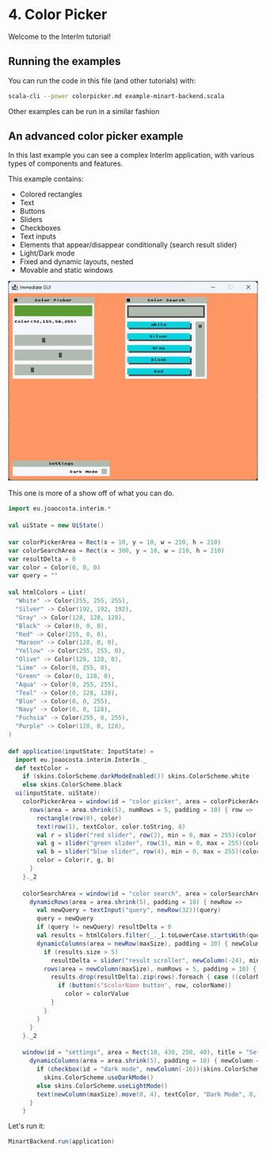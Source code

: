 # 4. Color Picker

Welcome to the InterIm tutorial!

## Running the examples

You can run the code in this file (and other tutorials) with:

```bash
scala-cli --power colorpicker.md example-minart-backend.scala
```

Other examples can be run in a similar fashion

## An advanced color picker example

In this last example you can see a complex InterIm application, with various types of components and features.

This example contains:
 - Colored rectangles
 - Text
 - Buttons
 - Sliders
 - Checkboxes
 - Text inputs
 - Elements that appear/disappear conditionally (search result slider)
 - Light/Dark mode
 - Fixed and dynamic layouts, nested
 - Movable and static windows

![Color picker screenshot](assets/colorpicker.png)

This one is more of a show off of what you can do.

```scala
import eu.joaocosta.interim.*

val uiState = new UiState()

var colorPickerArea = Rect(x = 10, y = 10, w = 210, h = 210)
var colorSearchArea = Rect(x = 300, y = 10, w = 210, h = 210)
var resultDelta = 0
var color = Color(0, 0, 0)
var query = ""

val htmlColors = List(
  "White" -> Color(255, 255, 255),
  "Silver" -> Color(192, 192, 192),
  "Gray" -> Color(128, 128, 128),
  "Black" -> Color(0, 0, 0),
  "Red" -> Color(255, 0, 0),
  "Maroon" -> Color(128, 0, 0),
  "Yellow" -> Color(255, 255, 0),
  "Olive" -> Color(128, 128, 0),
  "Lime" -> Color(0, 255, 0),
  "Green" -> Color(0, 128, 0),
  "Aqua" -> Color(0, 255, 255),
  "Teal" -> Color(0, 128, 128),
  "Blue" -> Color(0, 0, 255),
  "Navy" -> Color(0, 0, 128),
  "Fuchsia" -> Color(255, 0, 255),
  "Purple" -> Color(128, 0, 128),
)

def application(inputState: InputState) =
  import eu.joaocosta.interim.InterIm._
  def textColor =
    if (skins.ColorScheme.darkModeEnabled()) skins.ColorScheme.white
    else skins.ColorScheme.black
  ui(inputState, uiState):
    colorPickerArea = window(id = "color picker", area = colorPickerArea, title = "Color Picker", movable = true) { area =>
      rows(area = area.shrink(5), numRows = 5, padding = 10) { row =>
        rectangle(row(0), color)
        text(row(1), textColor, color.toString, 8)
        val r = slider("red slider", row(2), min = 0, max = 255)(color.r)
        val g = slider("green slider", row(3), min = 0, max = 255)(color.g)
        val b = slider("blue slider", row(4), min = 0, max = 255)(color.b)
        color = Color(r, g, b)
      }
    }._2

    colorSearchArea = window(id = "color search", area = colorSearchArea, title = "Color Search", movable = true) { area =>
      dynamicRows(area = area.shrink(5), padding = 10) { newRow =>
        val newQuery = textInput("query", newRow(32))(query)
        query = newQuery
        if (query != newQuery) resultDelta = 0
        val results = htmlColors.filter(_._1.toLowerCase.startsWith(query.toLowerCase))
        dynamicColumns(area = newRow(maxSize), padding = 10) { newColumn =>
          if (results.size > 5)
            resultDelta = slider("result scroller", newColumn(-24), min = 0, max = results.size - 5)(resultDelta)
          rows(area = newColumn(maxSize), numRows = 5, padding = 10) { rows =>
            results.drop(resultDelta).zip(rows).foreach { case ((colorName, colorValue), row) =>
              if (button(s"$colorName button", row, colorName))
                color = colorValue
            }
          }
        }
      }
    }._2

    window(id = "settings", area = Rect(10, 430, 250, 40), title = "Settings", movable = false) { area =>
      dynamicColumns(area = area.shrink(5), padding = 10) { newColumn =>
        if (checkbox(id = "dark mode", newColumn(-16))(skins.ColorScheme.darkModeEnabled()))
          skins.ColorScheme.useDarkMode()
        else skins.ColorScheme.useLightMode()
        text(newColumn(maxSize).move(0, 4), textColor, "Dark Mode", 8, alignRight)
      }
    }
```

Let's run it:

```scala
MinartBackend.run(application)
```
